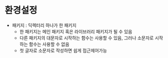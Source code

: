 # 환경설정

- 패키지 : 딕렉터리 하나가 한 패키지
    - 한 패키지는 메인 패키지 혹은 라이브러리 패키지가 될 수 있음
    - 다른 패키지의 대문자로 시작하는 함수는 사용할 수 있음, 그러나 소문자로 시작하는 함수는 사용할 수 없음
    - 첫 글자로 소문자로 작성하면 쉽게 접근제어가능
    
